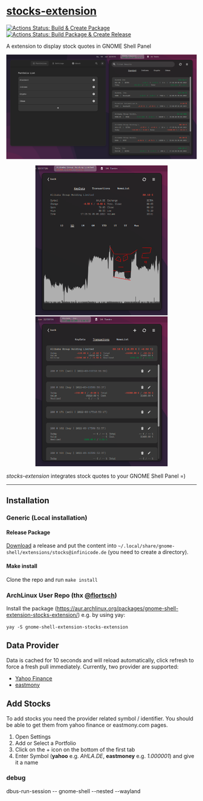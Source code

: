 # [stocks-extension](https://extensions.gnome.org/extension/1422/stocks-extension/)
[![Actions Status: Build & Create Package](https://github.com/cinatic/stocks-extension/workflows/Build%20%26%20Create%20Package/badge.svg)](https://github.com/cinatic/stocks-extension/actions?query=workflow%3A"Build+&+Create+Package")
[![Actions Status: Build Package & Create Release](https://github.com/cinatic/stocks-extension/workflows/Build%20Package%20%26%20Create%20Release/badge.svg)](https://github.com/cinatic/stocks-extension/actions?query=workflow%3A"Build+Package+&+Create+Release")

A extension to display stock quotes in GNOME Shell Panel

<p align="middle">
    <img alt="projects" src="images/overview.png" width="700">
</p>

<p align="middle">
    <img alt="commits" src="images/crayons.png" width="350">
    <img alt="commits" src="images/transactions.png" width="350">
</p>

*stocks-extension* integrates stock quotes to your GNOME Shell Panel =)

----

## Installation

### Generic (Local installation)

#### Release Package
[Download](https://github.com/cinatic/stocks-extension/releases) a release and put the content into `~/.local/share/gnome-shell/extensions/stocks@infinicode.de` (you need to create a directory).

#### Make install

Clone the repo and run `make install`

### ArchLinux User Repo (thx [@flortsch](https://github.com/flortsch))
Install the package (https://aur.archlinux.org/packages/gnome-shell-extension-stocks-extension/) e.g. by using yay:

`yay -S gnome-shell-extension-stocks-extension`

## Data Provider

Data is cached for 10 seconds and will reload automatically, click refresh to force a fresh pull immediately. 
Currently, two provider are supported:

 - [Yahoo Finance](https://finance.yahoo.com/)
 - [eastmony](https://www.eastmoney.com/)

## Add Stocks

To add stocks you need the provider related symbol / identifier. You should be able to get them from yahoo finance or eastmony.com pages.

1. Open Settings
2. Add or Select a Portfolio
2. Click on the + icon on the bottom of the first tab
3. Enter Symbol (**yahoo** e.g. *AHLA.DE*, **eastmoney** e.g. *1.000001*) and give it a name


### debug
dbus-run-session -- gnome-shell --nested --wayland
